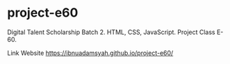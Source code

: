 # project-e60
Digital Talent Scholarship Batch 2. 
HTML, CSS, JavaScript. 
Project Class E-60.

Link Website https://ibnuadamsyah.github.io/project-e60/
